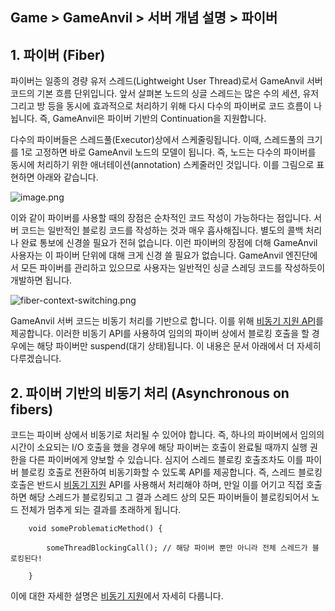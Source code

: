 ## Game > GameAnvil > 서버 개념 설명 > 파이버



## 1. 파이버 (Fiber)

파이버는 일종의 경량 유저 스레드(Lightweight User Thread)로서 GameAnvil 서버 코드의 기본 흐름 단위입니다. 앞서 살펴본 노드의 싱글 스레드는 많은 수의 세션, 유저 그리고 방 등을 동시에 효과적으로 처리하기 위해 다시 다수의 파이버로 코드 흐름이 나뉩니다. 즉, GameAnvil은 파이버 기반의 Continuation을 지원합니다.

다수의 파이버들은 스레드풀(Executor)상에서 스케줄링됩니다. 이때, 스레드풀의 크기를 1로 고정하면 바로 GameAnvil 노드의 모델이 됩니다. 즉, 노드는 다수의 파이버를 동시에 처리하기 위한 애너테이션(annotation) 스케줄러인 것입니다. 이를 그림으로 표현하면 아래와 같습니다.

![image.png](http://static.toastoven.net/prod_gameanvil/images/FiberConcept.png)

이와 같이 파이버를 사용할 때의 장점은 순차적인 코드 작성이 가능하다는 점입니다. 서버 코드는 일반적인 블로킹 코드를 작성하는 것과 매우 흡사해집니다. 별도의 콜백 처리나 완료 통보에 신경쓸 필요가 전혀 없습니다. 이런 파이버의 장점에 더해 GameAnvil 사용자는 이 파이버 단위에 대해 크게 신경 쓸 필요가 없습니다. GameAnvil 엔진단에서 모든 파이버를 관리하고 있으므로 사용자는 일반적인 싱글 스레딩 코드를 작성하듯이 개발하면 됩니다.

![fiber-context-switching.png](http://static.toastoven.net/prod_gameanvil/images/fiber-context-switching.png)

GameAnvil 서버 코드는 비동기 처리를 기반으로 합니다. 이를 위해 [비동기 지원 API](https://alpha-docs.toast.com/ko/Game/GameAnvil/ko/server-3-implementation/#12-api)를 제공합니다. 이러한 비동기 API를 사용하여  임의의 파이버 상에서 블로킹 호출을 할 경우에는 해당 파이버만 suspend(대기 상태)됩니다. 이 내용은 문서 아래에서 더 자세히 다루겠습니다.



## 2. 파이버 기반의 비동기 처리 (Asynchronous on fibers)

코드는 파이버 상에서 비동기로 처리될 수 있어야 합니다. 즉, 하나의 파이버에서 임의의 시간이 소요되는 I/O 호출을 했을 경우에 해당 파이버는 호출이 완료될 때까지 실행 권한을 다른 파이버에게 양보할 수 있습니다. 심지어 스레드 블로킹 호출조차도 이를 파이버 블로킹 호출로 전환하여 비동기화할 수 있도록 API를 제공합니다. 즉, 스레드 블로킹 호출은 반드시  [비동기 지원](4.server-10-async.md) API를 사용해서 처리해야 하며, 만일 이를 어기고 직접 호출하면 해당 스레드가 블로킹되고 그 결과 스레드 상의 모든 파이버들이 블로킹되어서 노드 전체가 멈추게 되는 결과를 초래하게 됩니다.

```
    void someProblematicMethod() {

        someThreadBlockingCall(); // 해당 파이버 뿐만 아니라 전체 스레드가 블로킹된다!

    }
```

이에 대한 자세한 설명은 [비동기 지원](4.server-10-async.md)에서 자세히 다룹니다.

